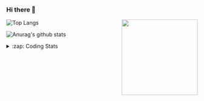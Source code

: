 ### Hi there 👋

<!--
**tao8687/tao8687** is a ✨ _special_ ✨ repository because its `README.md` (this file) appears on your GitHub profile.

Here are some ideas to get you started:

- 🔭 I’m currently working on ...
- 🌱 I’m currently learning ...
- 👯 I’m looking to collaborate on ...
- 🤔 I’m looking for help with ...
- 💬 Ask me about ...
- 📫 How to reach me: ...
- 😄 Pronouns: ...
- ⚡ Fun fact: ...
-->

<img align='right' src="https://media.giphy.com/media/M9gbBd9nbDrOTu1Mqx/giphy.gif" width="200">

  
![Top Langs](https://github-readme-stats.vercel.app/api/top-langs/?username=tao8687&layout=compact&title_color=23238E&text_color=A67D3D)

![Anurag's github stats](https://github-readme-stats.vercel.app/api?username=tao8687&show_icons=true&&text_color=A67D3D&title_color=23238E&show_icons=false&count_private=true&hide=stars)

<details>
  <summary>:zap: Coding Stats</summary>
  <b>
<!--START_SECTION:waka-->

```text
From: 01 July 2022 - To: 08 July 2022

C            17 hrs 22 mins  ███████████████▒░░░░░░░░░   61.32 %
Makefile     4 hrs 10 mins   ███▓░░░░░░░░░░░░░░░░░░░░░   14.70 %
C++          3 hrs 51 mins   ███▒░░░░░░░░░░░░░░░░░░░░░   13.58 %
Markdown     1 hr 51 mins    █▓░░░░░░░░░░░░░░░░░░░░░░░   06.55 %
Text         46 mins         ▓░░░░░░░░░░░░░░░░░░░░░░░░   02.76 %
Other        16 mins         ▒░░░░░░░░░░░░░░░░░░░░░░░░   00.96 %
```

<!--END_SECTION:waka-->
</details>
